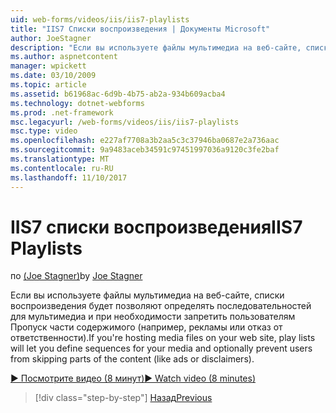 ```yaml
---
uid: web-forms/videos/iis/iis7-playlists
title: "IIS7 Списки воспроизведения | Документы Microsoft"
author: JoeStagner
description: "Если вы используете файлы мультимедиа на веб-сайте, списки воспроизведения будет позволяют определять последовательностей для мультимедиа и при необходимости запретить пользователям Пропуск части t..."
ms.author: aspnetcontent
manager: wpickett
ms.date: 03/10/2009
ms.topic: article
ms.assetid: b61968ac-6d9b-4b75-ab2a-934b609acba4
ms.technology: dotnet-webforms
ms.prod: .net-framework
msc.legacyurl: /web-forms/videos/iis/iis7-playlists
msc.type: video
ms.openlocfilehash: e227af7708a3b2aa5c3c37946ba0687e2a736aac
ms.sourcegitcommit: 9a9483aceb34591c97451997036a9120c3fe2baf
ms.translationtype: MT
ms.contentlocale: ru-RU
ms.lasthandoff: 11/10/2017
---
```

<a name="iis7-playlists"></a><span data-ttu-id="4bd8d-103">IIS7 списки воспроизведения</span><span class="sxs-lookup"><span data-stu-id="4bd8d-103">IIS7 Playlists</span></span>
====================
<span data-ttu-id="4bd8d-104">по [(Joe Stagner)](https://github.com/JoeStagner)</span><span class="sxs-lookup"><span data-stu-id="4bd8d-104">by [Joe Stagner](https://github.com/JoeStagner)</span></span>

<span data-ttu-id="4bd8d-105">Если вы используете файлы мультимедиа на веб-сайте, списки воспроизведения будет позволяют определять последовательностей для мультимедиа и при необходимости запретить пользователям Пропуск части содержимого (например, рекламы или отказ от ответственности).</span><span class="sxs-lookup"><span data-stu-id="4bd8d-105">If you're hosting media files on your web site, play lists will let you define sequences for your media and optionally prevent users from skipping parts of the content (like ads or disclaimers).</span></span>

[<span data-ttu-id="4bd8d-106">&#9654; Посмотрите видео (8 минут)</span><span class="sxs-lookup"><span data-stu-id="4bd8d-106">&#9654; Watch video (8 minutes)</span></span>](https://channel9.msdn.com/Blogs/ASP-NET-Site-Videos/iis7-playlists)

>[!div class="step-by-step"]
[<span data-ttu-id="4bd8d-107">Назад</span><span class="sxs-lookup"><span data-stu-id="4bd8d-107">Previous</span></span>](bit-rate-throttling.md)
